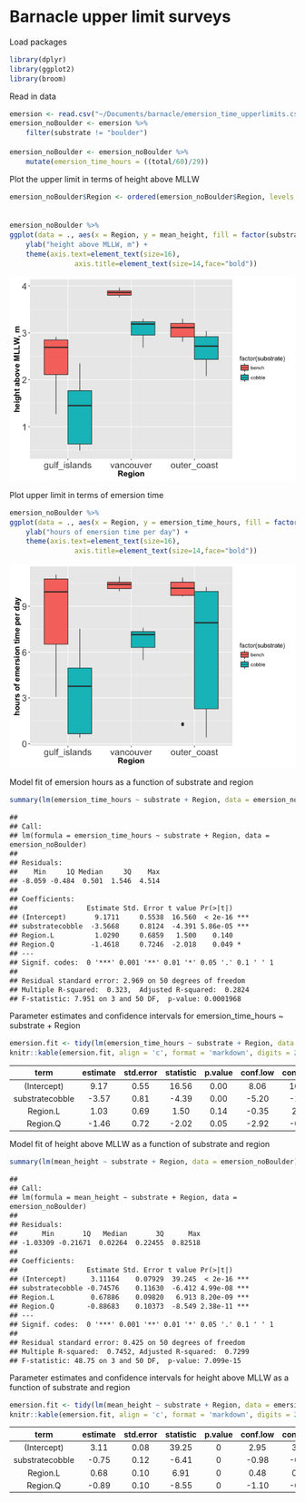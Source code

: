 # Barnacle upper limit surveys


Load packages

```r
library(dplyr)
library(ggplot2)
library(broom)
```


Read in data

```r
emersion <- read.csv("~/Documents/barnacle/emersion_time_upperlimits.csv")
emersion_noBoulder <- emersion %>% 
	filter(substrate != "boulder")

emersion_noBoulder <- emersion_noBoulder %>% 
	mutate(emersion_time_hours = ((total/60)/29))
```


Plot the upper limit in terms of height above MLLW

```r
emersion_noBoulder$Region <- ordered(emersion_noBoulder$Region, levels = c("gulf_islands", "vancouver", "outer_coast"))


emersion_noBoulder %>% 
ggplot(data = ., aes(x = Region, y = mean_height, fill = factor(substrate))) + geom_boxplot() + 
	ylab("height above MLLW, m") +
	theme(axis.text=element_text(size=16),
				axis.title=element_text(size=14,face="bold"))
```

![](03_analysis_figures_files/figure-html/unnamed-chunk-3-1.png)<!-- -->

Plot upper limit in terms of emersion time

```r
emersion_noBoulder %>% 
ggplot(data = ., aes(x = Region, y = emersion_time_hours, fill = factor(substrate))) + geom_boxplot() + 
	ylab("hours of emersion time per day") +
	theme(axis.text=element_text(size=16),
				axis.title=element_text(size=14,face="bold"))
```

![](03_analysis_figures_files/figure-html/unnamed-chunk-4-1.png)<!-- -->

Model fit of emersion hours as a function of substrate and region

```r
summary(lm(emersion_time_hours ~ substrate + Region, data = emersion_noBoulder))
```

```
## 
## Call:
## lm(formula = emersion_time_hours ~ substrate + Region, data = emersion_noBoulder)
## 
## Residuals:
##    Min     1Q Median     3Q    Max 
## -8.059 -0.484  0.501  1.546  4.514 
## 
## Coefficients:
##                 Estimate Std. Error t value Pr(>|t|)    
## (Intercept)       9.1711     0.5538  16.560  < 2e-16 ***
## substratecobble  -3.5668     0.8124  -4.391 5.86e-05 ***
## Region.L          1.0290     0.6859   1.500    0.140    
## Region.Q         -1.4618     0.7246  -2.018    0.049 *  
## ---
## Signif. codes:  0 '***' 0.001 '**' 0.01 '*' 0.05 '.' 0.1 ' ' 1
## 
## Residual standard error: 2.969 on 50 degrees of freedom
## Multiple R-squared:  0.323,	Adjusted R-squared:  0.2824 
## F-statistic: 7.951 on 3 and 50 DF,  p-value: 0.0001968
```

Parameter estimates and confidence intervals for emersion_time_hours ~ substrate + Region

```r
emersion.fit <- tidy(lm(emersion_time_hours ~ substrate + Region, data = emersion_noBoulder), conf.int = TRUE)
knitr::kable(emersion.fit, align = 'c', format = 'markdown', digits = 2)
```



|      term       | estimate | std.error | statistic | p.value | conf.low | conf.high |
|:---------------:|:--------:|:---------:|:---------:|:-------:|:--------:|:---------:|
|   (Intercept)   |   9.17   |   0.55    |   16.56   |  0.00   |   8.06   |   10.28   |
| substratecobble |  -3.57   |   0.81    |   -4.39   |  0.00   |  -5.20   |   -1.94   |
|    Region.L     |   1.03   |   0.69    |   1.50    |  0.14   |  -0.35   |   2.41    |
|    Region.Q     |  -1.46   |   0.72    |   -2.02   |  0.05   |  -2.92   |   -0.01   |

Model fit of height above MLLW as a function of substrate and region

```r
summary(lm(mean_height ~ substrate + Region, data = emersion_noBoulder))
```

```
## 
## Call:
## lm(formula = mean_height ~ substrate + Region, data = emersion_noBoulder)
## 
## Residuals:
##      Min       1Q   Median       3Q      Max 
## -1.03309 -0.21671  0.02264  0.22455  0.82518 
## 
## Coefficients:
##                 Estimate Std. Error t value Pr(>|t|)    
## (Intercept)      3.11164    0.07929  39.245  < 2e-16 ***
## substratecobble -0.74576    0.11630  -6.412 4.99e-08 ***
## Region.L         0.67886    0.09820   6.913 8.20e-09 ***
## Region.Q        -0.88683    0.10373  -8.549 2.38e-11 ***
## ---
## Signif. codes:  0 '***' 0.001 '**' 0.01 '*' 0.05 '.' 0.1 ' ' 1
## 
## Residual standard error: 0.425 on 50 degrees of freedom
## Multiple R-squared:  0.7452,	Adjusted R-squared:  0.7299 
## F-statistic: 48.75 on 3 and 50 DF,  p-value: 7.099e-15
```

Parameter estimates and confidence intervals for height above MLLW as a function of substrate and region

```r
emersion.fit <- tidy(lm(mean_height ~ substrate + Region, data = emersion_noBoulder), conf.int = TRUE)
knitr::kable(emersion.fit, align = 'c', format = 'markdown', digits = 2)
```



|      term       | estimate | std.error | statistic | p.value | conf.low | conf.high |
|:---------------:|:--------:|:---------:|:---------:|:-------:|:--------:|:---------:|
|   (Intercept)   |   3.11   |   0.08    |   39.25   |    0    |   2.95   |   3.27    |
| substratecobble |  -0.75   |   0.12    |   -6.41   |    0    |  -0.98   |   -0.51   |
|    Region.L     |   0.68   |   0.10    |   6.91    |    0    |   0.48   |   0.88    |
|    Region.Q     |  -0.89   |   0.10    |   -8.55   |    0    |  -1.10   |   -0.68   |

